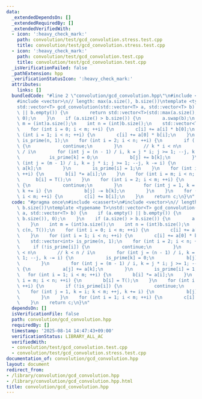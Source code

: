 ```yaml
---
data:
  _extendedDependsOn: []
  _extendedRequiredBy: []
  _extendedVerifiedWith:
  - icon: ':heavy_check_mark:'
    path: convolution/test/gcd_convolution.stress.test.cpp
    title: convolution/test/gcd_convolution.stress.test.cpp
  - icon: ':heavy_check_mark:'
    path: convolution/test/gcd_convolution.test.cpp
    title: convolution/test/gcd_convolution.test.cpp
  _isVerificationFailed: false
  _pathExtension: hpp
  _verificationStatusIcon: ':heavy_check_mark:'
  attributes:
    links: []
  bundledCode: "#line 2 \"convolution/gcd_convolution.hpp\"\n#include <cassert>\n\
    #include <vector>\n// length: max(a.size(), b.size())\ntemplate <typename T>\n\
    std::vector<T> gcd_convolution(std::vector<T> a, std::vector<T> b) {\n    if (a.empty()\
    \ || b.empty()) {\n        return std::vector<T>(std::max(a.size(), b.size()),\
    \ 0);\n    }\n    if (a.size() > b.size()) {\n        a.swap(b);\n    }\n    int\
    \ m = (int)a.size();\n    int n = (int)b.size();\n    std::vector<T> c(n, T());\n\
    \    for (int i = 0; i < m; ++i) {\n        c[i] += a[i] * b[0];\n    }\n    for\
    \ (int i = 1; i < n; ++i) {\n        c[i] += a[0] * b[i];\n    }\n    std::vector<int>\
    \ is_prime(n, 1);\n    for (int i = 2; i < n; ++i) {\n        if (!is_prime[i])\
    \ {\n            continue;\n        }\n        // k * i < n\n        // k < n\
    \ / i\n        for (int j = (n - 1) / i, k = j * i; j >= 1; --j, k -= i) {\n \
    \           is_prime[k] = 0;\n            b[j] += b[k];\n        }\n        for\
    \ (int j = (m - 1) / i, k = j * i; j >= 1; --j, k -= i) {\n            a[j] +=\
    \ a[k];\n        }\n        is_prime[i] = 1;\n    }\n    for (int i = 1; i < m;\
    \ ++i) {\n        b[i] *= a[i];\n    }\n    for (int i = m; i < n; ++i) {\n  \
    \      b[i] = T();\n    }\n    for (int i = 2; i < m; ++i) {\n        if (!is_prime[i])\
    \ {\n            continue;\n        }\n        for (int j = 1, k = i; k < m; ++j,\
    \ k += i) {\n            b[j] -= b[k];\n        }\n    }\n    for (int i = 1;\
    \ i < m; ++i) {\n        c[i] += b[i];\n    }\n    return c;\n}\n"
  code: "#pragma once\n#include <cassert>\n#include <vector>\n// length: max(a.size(),\
    \ b.size())\ntemplate <typename T>\nstd::vector<T> gcd_convolution(std::vector<T>\
    \ a, std::vector<T> b) {\n    if (a.empty() || b.empty()) {\n        return std::vector<T>(std::max(a.size(),\
    \ b.size()), 0);\n    }\n    if (a.size() > b.size()) {\n        a.swap(b);\n\
    \    }\n    int m = (int)a.size();\n    int n = (int)b.size();\n    std::vector<T>\
    \ c(n, T());\n    for (int i = 0; i < m; ++i) {\n        c[i] += a[i] * b[0];\n\
    \    }\n    for (int i = 1; i < n; ++i) {\n        c[i] += a[0] * b[i];\n    }\n\
    \    std::vector<int> is_prime(n, 1);\n    for (int i = 2; i < n; ++i) {\n   \
    \     if (!is_prime[i]) {\n            continue;\n        }\n        // k * i\
    \ < n\n        // k < n / i\n        for (int j = (n - 1) / i, k = j * i; j >=\
    \ 1; --j, k -= i) {\n            is_prime[k] = 0;\n            b[j] += b[k];\n\
    \        }\n        for (int j = (m - 1) / i, k = j * i; j >= 1; --j, k -= i)\
    \ {\n            a[j] += a[k];\n        }\n        is_prime[i] = 1;\n    }\n \
    \   for (int i = 1; i < m; ++i) {\n        b[i] *= a[i];\n    }\n    for (int\
    \ i = m; i < n; ++i) {\n        b[i] = T();\n    }\n    for (int i = 2; i < m;\
    \ ++i) {\n        if (!is_prime[i]) {\n            continue;\n        }\n    \
    \    for (int j = 1, k = i; k < m; ++j, k += i) {\n            b[j] -= b[k];\n\
    \        }\n    }\n    for (int i = 1; i < m; ++i) {\n        c[i] += b[i];\n\
    \    }\n    return c;\n}\n"
  dependsOn: []
  isVerificationFile: false
  path: convolution/gcd_convolution.hpp
  requiredBy: []
  timestamp: '2025-08-14 14:47:43+09:00'
  verificationStatus: LIBRARY_ALL_AC
  verifiedWith:
  - convolution/test/gcd_convolution.test.cpp
  - convolution/test/gcd_convolution.stress.test.cpp
documentation_of: convolution/gcd_convolution.hpp
layout: document
redirect_from:
- /library/convolution/gcd_convolution.hpp
- /library/convolution/gcd_convolution.hpp.html
title: convolution/gcd_convolution.hpp
---
```

